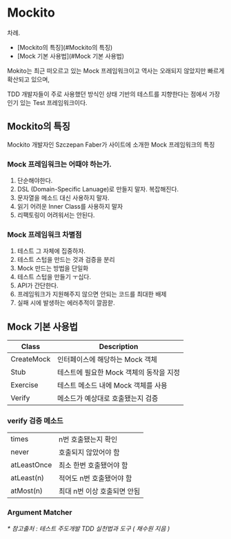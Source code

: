 # Mockito

차례.

- [Mockito의 특징](#Mockito의 특징)
- [Mock 기본 사용법](#Mock 기본 사용법)

Mokito는 최근 떠오르고 있는 Mock 프레임워크이고 역사는 오래되지 않았지만 빠르게 확산되고 있으며,

TDD 개발자들이 주로 사용했던 방식인 상태 기반의 테스트를 지향한다는 점에서 가장인기 있는 Test 프레임워크이다.

## Mockito의 특징 

Mockito 개발자인 Szczepan Faber가 사이트에 소개한 Mock 프레임워크의 특징

### Mock 프레임워크는 어때야 하는가.

1. 단순해야한다.
2. DSL (Domain-Specific Lanuage)로 만들지 말자. 복잡해진다.
3. 문자열을 메소드 대신 사용하지 말자.
4. 읽기 어려운 Inner Class를 사용하지 말자
5. 리팩토링이 어려워서는 안된다.

### Mock 프레임워크 차별점

1. 테스트 그 자체에 집중하자.
2. 테스트 스텁을 만드는 것과 검증을 분리
3. Mock 만드는 방법을 단일화
4. 테스트 스텁을 만들기 ㅜ십다.
5. API가 간단한다.
6. 프레임워크가 지원해주지 않으면 안되는 코드를 최대한 배제
7. 실패 시에 발생하는 에러추적이 깔끔핟.

## Mock 기본 사용법

| Class           | Description |
| --------------- | --------------- |
| CreateMock      | 인터페이스에 해당하는 Mock 객체   |
| Stub            | 테스트에 필요한 Mock 객체의 동작을 지정  |
| Exercise        | 테스트 메소드 내에 Mock 객체를 사용  |
| Verify          | 메소드가 예상대로 호출됐는지 검증 |

### verify 검증 메소드

|||
|--- |--- |
|times |n번 호출됐는지 확인 |
|never |호출되지 않았어야 함 |
|atLeastOnce |최소 한번 호출됐어야 함 |
|atLeast(n) |적어도 n번 호출됐어야 함 |
|atMost(n) |최대 n번 이상 호출되면 안됨 |

### Argument Matcher


_* 참고출처 : 테스트 주도개발 TDD 실천법과 도구 ( 채수원 지음 )_
